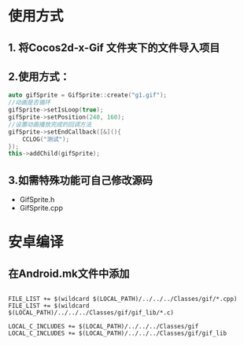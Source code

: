 # 使用方式
## 1. 将Cocos2d-x-Gif 文件夹下的文件导入项目

## 2.使用方式：
```c++
auto gifSprite = GifSprite::create("g1.gif");
//动画是否循环
gifSprite->setIsLoop(true);
gifSprite->setPosition(240, 160);
//设置动画播放完成的回调方法
gifSprite->setEndCallback([&](){
    CCLOG("测试");
});
this->addChild(gifSprite);
```

## 3.如需特殊功能可自己修改源码
* GifSprite.h
* GifSprite.cpp

# 安卓编译

## 在Android.mk文件中添加
```

FILE_LIST += $(wildcard $(LOCAL_PATH)/../../../Classes/gif/*.cpp)
FILE_LIST += $(wildcard $(LOCAL_PATH)/../../../Classes/gif/gif_lib/*.c)

LOCAL_C_INCLUDES += $(LOCAL_PATH)/../../../Classes/gif
LOCAL_C_INCLUDES += $(LOCAL_PATH)/../../../Classes/gif/gif_lib
```



